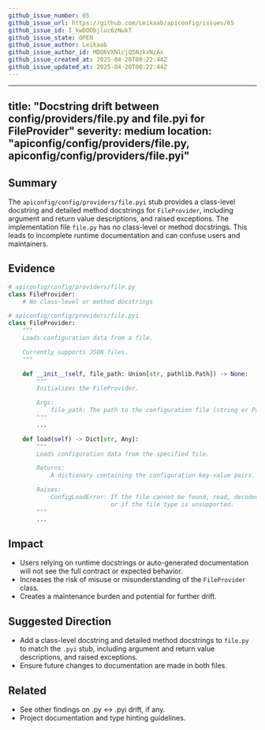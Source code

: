 ```yaml
---
github_issue_number: 65
github_issue_url: https://github.com/Leikaab/apiconfig/issues/65
github_issue_id: I_kwDOObjluc6zNukT
github_issue_state: OPEN
github_issue_author: Leikaab
github_issue_author_id: MDQ6VXNlcjQ5NzkxNzAx
github_issue_created_at: 2025-04-20T00:22:44Z
github_issue_updated_at: 2025-04-20T00:22:44Z
---
```


---
title: "Docstring drift between config/providers/file.py and file.pyi for FileProvider"
severity: medium
location: "apiconfig/config/providers/file.py, apiconfig/config/providers/file.pyi"
---

## Summary
The `apiconfig/config/providers/file.pyi` stub provides a class-level docstring and detailed method docstrings for `FileProvider`, including argument and return value descriptions, and raised exceptions. The implementation file `file.py` has no class-level or method docstrings. This leads to incomplete runtime documentation and can confuse users and maintainers.

## Evidence
```python
# apiconfig/config/providers/file.py
class FileProvider:
    # No class-level or method docstrings

# apiconfig/config/providers/file.pyi
class FileProvider:
    """
    Loads configuration data from a file.

    Currently supports JSON files.
    """

    def __init__(self, file_path: Union[str, pathlib.Path]) -> None:
        """
        Initializes the FileProvider.

        Args:
            file_path: The path to the configuration file (string or Path object).
        """
        ...

    def load(self) -> Dict[str, Any]:
        """
        Loads configuration data from the specified file.

        Returns:
            A dictionary containing the configuration key-value pairs.

        Raises:
            ConfigLoadError: If the file cannot be found, read, decoded,
                             or if the file type is unsupported.
        """
        ...
```

## Impact
- Users relying on runtime docstrings or auto-generated documentation will not see the full contract or expected behavior.
- Increases the risk of misuse or misunderstanding of the `FileProvider` class.
- Creates a maintenance burden and potential for further drift.

## Suggested Direction
- Add a class-level docstring and detailed method docstrings to `file.py` to match the `.pyi` stub, including argument and return value descriptions, and raised exceptions.
- Ensure future changes to documentation are made in both files.

## Related
- See other findings on .py ↔ .pyi drift, if any.
- Project documentation and type hinting guidelines.